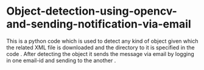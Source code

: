 # Object-detection-using-opencv-and-sending-notification-via-email
This is a python code which is used to detect any kind of object given which the related XML file is downloaded and the directory to it is specified in the code . After detecting the object it sends the message via email by logging in one email-id and sending to the another .
